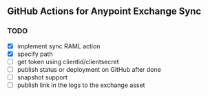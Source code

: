 ## GitHub Actions for Anypoint Exchange Sync

### TODO

 - [x] implement sync RAML action
 - [x] specify path
 - [ ] get token using clientid/clientsecret
 - [ ] publish status or deployment on GitHub after done
 - [ ] snapshot support
 - [ ] publish link in the logs to the exchange asset